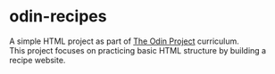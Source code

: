 # odin-recipes

A simple HTML project as part of [The Odin Project](https://www.theodinproject.com/) curriculum.  
This project focuses on practicing basic HTML structure by building a recipe website.